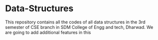 # Data-Structures
This repository contains all the codes of all data structures in the 3rd semester of CSE branch in SDM College of Engg and tech, Dharwad.
We are going to add additional features in this
